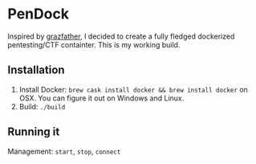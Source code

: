 # PenDock

Inspired by [grazfather](https://github.com/Grazfather/pwndock), I decided to create a fully fledged dockerized pentesting/CTF containter. This is my working build.

## Installation
1. Install Docker: `brew cask install docker && brew install docker` on OSX. You can figure it out on Windows and Linux.
2. Build: `./build`

## Running it
Management: `start`, `stop`, `connect`
